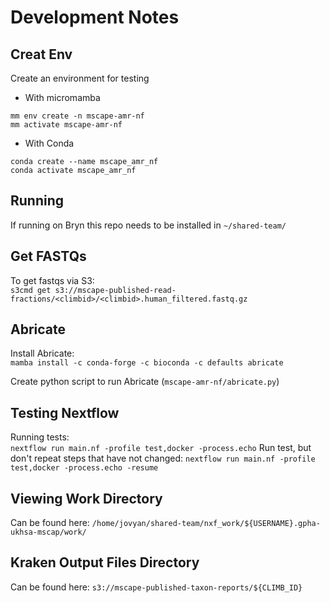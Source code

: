 # Development Notes

## Creat Env
Create an environment for testing
- With micromamba
```
mm env create -n mscape-amr-nf
mm activate mscape-amr-nf
```
- With Conda
```
conda create --name mscape_amr_nf
conda activate mscape_amr_nf
```

## Running
If running on Bryn this repo needs to be installed in `~/shared-team/`

## Get FASTQs
To get fastqs via S3:   
`s3cmd get s3://mscape-published-read-fractions/<climbid>/<climbid>.human_filtered.fastq.gz`

## Abricate
Install Abricate:  
`mamba install -c conda-forge -c bioconda -c defaults abricate`

Create python script to run Abricate (`mscape-amr-nf/abricate.py`)

## Testing Nextflow
Running tests:   
`nextflow run main.nf -profile test,docker -process.echo`
Run test, but don't repeat steps that have not changed:
`nextflow run main.nf -profile test,docker -process.echo -resume`

## Viewing Work Directory
Can be found here:
`/home/jovyan/shared-team/nxf_work/${USERNAME}.gpha-ukhsa-mscap/work/`

## Kraken Output Files Directory
Can be found here:
`s3://mscape-published-taxon-reports/${CLIMB_ID}`
